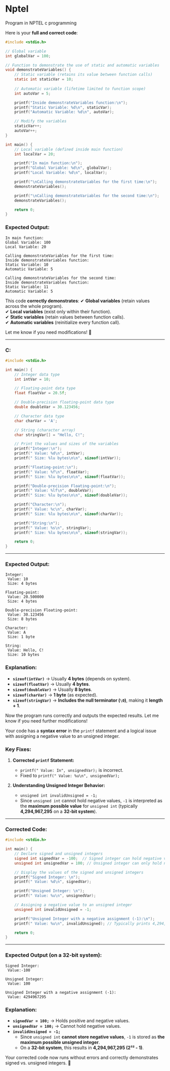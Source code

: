 # Nptel
Program in NPTEL  c programming 

Here is your **full and correct code**:  

```c
#include <stdio.h>

// Global variable
int globalVar = 100;

// Function to demonstrate the use of static and automatic variables
void demonstrateVariables() {
    // Static variable (retains its value between function calls)
    static int staticVar = 10;
    
    // Automatic variable (lifetime limited to function scope)
    int autoVar = 5;

    printf("Inside demonstrateVariables function:\n");
    printf("Static Variable: %d\n", staticVar);
    printf("Automatic Variable: %d\n", autoVar);

    // Modify the variables
    staticVar++;
    autoVar++;
}

int main() {
    // Local variable (defined inside main function)
    int localVar = 20;

    printf("In main function:\n");
    printf("Global Variable: %d\n", globalVar);
    printf("Local Variable: %d\n", localVar);

    printf("\nCalling demonstrateVariables for the first time:\n");
    demonstrateVariables();

    printf("\nCalling demonstrateVariables for the second time:\n");
    demonstrateVariables();

    return 0;
}
```

### **Expected Output:**
```
In main function:
Global Variable: 100
Local Variable: 20

Calling demonstrateVariables for the first time:
Inside demonstrateVariables function:
Static Variable: 10
Automatic Variable: 5

Calling demonstrateVariables for the second time:
Inside demonstrateVariables function:
Static Variable: 11
Automatic Variable: 5
```

This code **correctly demonstrates**:
✔ **Global variables** (retain values across the whole program).  
✔ **Local variables** (exist only within their function).  
✔ **Static variables** (retain values between function calls).  
✔ **Automatic variables** (reinitialize every function call).  

Let me know if you need modifications! 🚀

---

### **C:**
```c
#include <stdio.h>

int main() {
    // Integer data type
    int intVar = 10;

    // Floating-point data type
    float floatVar = 20.5f;

    // Double-precision floating-point data type
    double doubleVar = 30.123456;

    // Character data type
    char charVar = 'A';

    // String (character array)
    char stringVar[] = "Hello, C!";

    // Print the values and sizes of the variables
    printf("Integer:\n");
    printf(" Value: %d\n", intVar);
    printf(" Size: %lu bytes\n\n", sizeof(intVar));

    printf("Floating-point:\n");
    printf(" Value: %f\n", floatVar);
    printf(" Size: %lu bytes\n\n", sizeof(floatVar));

    printf("Double-precision Floating-point:\n");
    printf(" Value: %lf\n", doubleVar);
    printf(" Size: %lu bytes\n\n", sizeof(doubleVar));

    printf("Character:\n");
    printf(" Value: %c\n", charVar);
    printf(" Size: %lu bytes\n\n", sizeof(charVar));

    printf("String:\n");
    printf(" Value: %s\n", stringVar);
    printf(" Size: %lu bytes\n\n", sizeof(stringVar));

    return 0;
}
```

---

### **Expected Output:**
```
Integer:
 Value: 10
 Size: 4 bytes

Floating-point:
 Value: 20.500000
 Size: 4 bytes

Double-precision Floating-point:
 Value: 30.123456
 Size: 8 bytes

Character:
 Value: A
 Size: 1 byte

String:
 Value: Hello, C!
 Size: 10 bytes
```

### **Explanation:**
- **`sizeof(intVar)`** → Usually **4 bytes** (depends on system).
- **`sizeof(floatVar)`** → Usually **4 bytes**.
- **`sizeof(doubleVar)`** → Usually **8 bytes**.
- **`sizeof(charVar)`** → **1 byte** (as expected).
- **`sizeof(stringVar)`** → **Includes the null terminator (`\0`)**, making it **length + 1**.

Now the program runs correctly and outputs the expected results. Let me know if you need further modifications!

Your code has a **syntax error** in the `printf` statement and a logical issue with assigning a negative value to an unsigned integer.  

### **Key Fixes:**
1. **Corrected `printf` Statement:**  
   - `printf(" Value: In", unsignedVar);` is incorrect.  
   - Fixed to `printf(" Value: %u\n", unsignedVar);`
   
2. **Understanding Unsigned Integer Behavior:**  
   - `unsigned int invalidUnsigned = -1;`  
   - Since `unsigned int` cannot hold negative values, `-1` is interpreted as the **maximum possible value** for `unsigned int` (typically **4,294,967,295** on a **32-bit system**).

---

### **Corrected Code:**
```c
#include <stdio.h>

int main() {
    // Declare signed and unsigned integers
    signed int signedVar = -100;  // Signed integer can hold negative values
    unsigned int unsignedVar = 100; // Unsigned integer can only hold non-negative values

    // Display the values of the signed and unsigned integers
    printf("Signed Integer: \n");
    printf(" Value: %d\n", signedVar);

    printf("Unsigned Integer: \n");
    printf(" Value: %u\n", unsignedVar);

    // Assigning a negative value to an unsigned integer
    unsigned int invalidUnsigned = -1;

    printf("Unsigned Integer with a negative assignment (-1):\n");
    printf(" Value: %u\n", invalidUnsigned); // Typically prints 4,294,967,295 on a 32-bit system

    return 0;
}
```

---

### **Expected Output (on a 32-bit system):**
```
Signed Integer: 
 Value:-100

Unsigned Integer: 
 Value: 100

Unsigned Integer with a negative assignment (-1):
 Value: 4294967295
```

### **Explanation:**
- **`signedVar = 100;`** → Holds positive and negative values.
- **`unsignedVar = 100;`** → Cannot hold negative values.
- **`invalidUnsigned = -1;`**  
  - Since `unsigned int` **cannot store negative values**, `-1` is stored as **the maximum possible unsigned integer**.
  - On a **32-bit system**, this results in **4,294,967,295 (2³² - 1)**.

Your corrected code now runs without errors and correctly demonstrates signed vs. unsigned integers. 🚀
